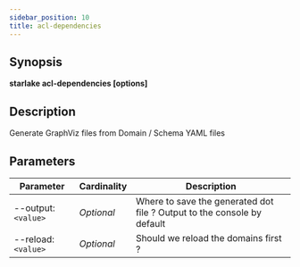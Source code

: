 ```yaml
---
sidebar_position: 10
title: acl-dependencies
---
```



## Synopsis

**starlake acl-dependencies [options]**

## Description
Generate GraphViz files from Domain / Schema YAML files

## Parameters

Parameter|Cardinality|Description
---|---|---
--output:`<value>`|*Optional*|Where to save the generated dot file ? Output to the console by default
--reload:`<value>`|*Optional*|Should we reload the domains first ?

